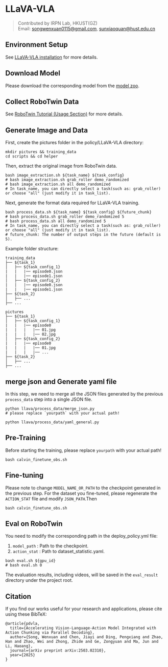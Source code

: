# LLaVA-VLA

> Contributed by IRPN Lab, HKUST(GZ)<br>
> Email: songwenxuan0115@gmail.com, sunxiaoquan@hust.edu.cn

## Environment Setup
See [LLaVA-VLA installation](https://github.com/OpenHelix-Team/LLaVA-VLA?tab=readme-ov-file#installation) for more details.
## Download Model
Please download the corresponding model from the [model zoo](https://github.com/OpenHelix-Team/LLaVA-VLA?tab=readme-ov-file#modelzoo).
## Collect RoboTwin Data
See [RoboTwin Tutorial (Usage Section)](https://robotwin-platform.github.io/doc/usage/collect-data.html#1-environment-setup) for more details.
## Generate Image and Data
First, create the pictures folder in the policy/LLaVA-VLA directory:
```
mkdir pictures && training_data
cd scripts && cd helper
```
Then, extract the original image from RoboTwin data.
```
bash image_extraction.sh ${task_name} ${task_config}
# bash image_extraction.sh grab_roller demo_randomized
# bash image_extraction.sh all demo_randomized
# In task_name, you can directly select a task(such as: grab_roller) or choose "all" (just modify it in task_list).
```
Next, generate the format data required for LLaVA-VLA training.
```
bash process_data.sh ${task_name} ${task_config} ${future_chunk}
# bash process_data.sh grab_roller demo_randomized 5
# bash process_data.sh all demo_randomized 5
# In task_name, you can directly select a task(such as: grab_roller) or choose "all" (just modify it in task_list). 
# future_chunk: The number of output steps in the future (default is 5).
```
Example folder structure:
```
training_data
├── ${task_1}
│   ├── ${task_config_1}
|   |   |── episode0.json
|   |   |── episode1.json
│   ├── ${task_config_2}
|   |   |── episode0.json
|   |   |── episode1.json
├── ${task_2}
│   ├── ...
├── ...
```
```
pictures
├── ${task_1}
│   ├── ${task_config_1}
|   |   |── episode0
|   |   |   |── 01.jpg
|   |   |   |── 02.jpg
│   ├── ${task_config_2}
|   |   |── episode0
|   |   |   |── 01.jpg
|   |   |   |── ...
├── ${task_2}
│   ├── ...
├── ...
```
## merge json and Generate yaml file
In this step, we need to merge all the JSON files generated by the previous `process_data` step into a single JSON file.
```
python llava/process_data/merge_json.py
# please replace `yourpath` with your actual path!
```
```
python llava/process_data/yaml_general.py
```
## Pre-Training
Before starting the training, please replace `yourpath` with your actual path!
```
bash calvin_finetune_obs.sh
```
## Fine-tuning
Please note to change `MODEL_NAME_OR_PATH` to the checkpoint generated in the previous step. For the dataset you fine-tuned, please regenerate the `ACTION_STAT` file and modify `JSON_PATH`.Then
```
bash calvin_finetune_obs.sh
```
## Eval on RoboTwin
You need to modify the corresponding path in the deploy_policy.yml file:
 1. `model_path` : Path to the checkpoint.
 2. `action_stat` : Path to dataset_statistic.yaml.
```
bash eval.sh ${gpu_id}
# bash eval.sh 0
```
The evaluation results, including videos, will be saved in the `eval_result` directory under the project root.
## Citation
If you find our works useful for your research and applications, please cite using these BibTeX:
```
@article{pdvla,
  title={Accelerating Vision-Language-Action Model Integrated with Action Chunking via Parallel Decoding},
  author={Song, Wenxuan and Chen, Jiayi and Ding, Pengxiang and Zhao, Han and Zhao, Wei and Zhong, Zhide and Ge, Zongyuan and Ma, Jun and Li, Haoang},
  journal={arXiv preprint arXiv:2503.02310},
  year={2025}
}
```

